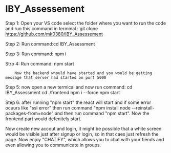 # IBY_Assessement

Step 1: Open your VS code select the folder where you want to run the code and run this command in terminal : git clone https://github.com/mk0380/IBY_Assessement

Step 2: Run command:cd IBY_Assessment

Step 3: Run command: npm i

Strp 4: Run command: npm start

        Now the backend whould have started and you would be getting message that server had started on port 5000

Step 5: now open a new termical and now run command: cd IBY_Assessment
                                                       cd ./frontend
                                                       npm i --force
                                                       npm start

Step 6: after running "npm start" the react will start and if some error ocuurs like "ssl error" then run command "npm install node --reinstall-packages-from=node" and then run command "npm start". Now the frontend part would defenitely start.


Now create new accout and login, it might be possible that a white screen would be visible just after signup or login, so in that caes just refresh the page. Now enjoy "CHATIFY", which allows you to chat with your fiends and even allowing you to communicate in groups.
